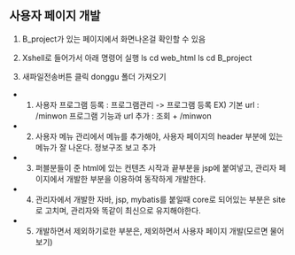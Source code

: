 ﻿## 사용자 페이지 개발

1. B_project가 있는 페이지에서 화면나온걸 확인할 수 있음
2. Xshell로 들어가서 아래 명령어 실행
ls
cd web_html
ls
cd B_project

3. 새파일전송버튼 클릭 donggu 폴더 가져오기


- 1. 사용자 프로그램 등록 : 프로그램관리 -> 프로그램 등록 
EX) 기본 url : /minwon
프로그램 기능과 url 추가 : 조회 + /minwon
- 2. 사용자 메뉴 관리에서 메뉴를 추가해야, 사용자 페이지의 header 부분에 있는 메뉴가 잘 나온다.
정보구조 보고 추가
- 3. 퍼블분들이 준 html에 있는 컨텐츠 시작과 끝부분을 jsp에 붙여넣고, 관리자 페이지에서 개발한 부분을 이용하여 동작하게 개발한다.
- 4. 관리자에서 개발한 자바, jsp, mybatis를 붙일때 core로 되어있는 부분은 site로 고치며, 관리자와 똑같이 최신으로 유지해야한다.
- 5. 개발하면서 제외하기로한 부분은, 제외하면서 사용자 페이지 개발(모르면 물어보기)